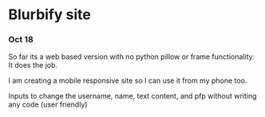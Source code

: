 # Blurbify site

### Oct 18

So far its a web based version with no python pillow or frame functionality.
It does the job.

I am creating a mobile responsive site so I can use it from my phone too.

Inputs to change the username, name, text content, and pfp without writing any code (user friendly)
